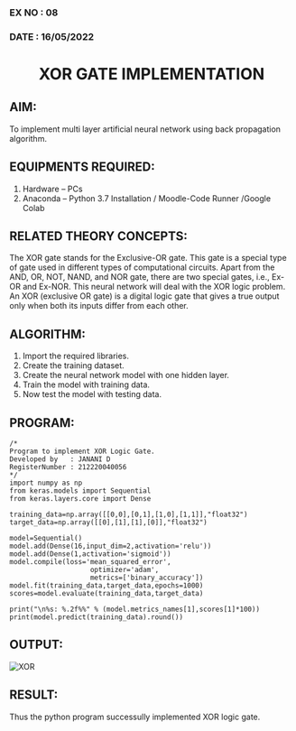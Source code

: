 ### EX NO : 08
### DATE  : 16/05/2022
# <p align="center"> XOR GATE IMPLEMENTATION </p>
## AIM:
   To implement multi layer artificial neural network using back propagation algorithm.
## EQUIPMENTS REQUIRED:
1. Hardware – PCs
2. Anaconda – Python 3.7 Installation / Moodle-Code Runner /Google Colab

## RELATED THEORY CONCEPTS:
The XOR gate stands for the Exclusive-OR gate. This gate is a special type of gate used in different types of computational circuits. Apart from the AND, OR, NOT, NAND, and NOR gate, there are two special gates, i.e., Ex-OR and Ex-NOR. This neural network will deal with the XOR logic problem. An XOR (exclusive OR gate) is a digital logic gate that gives a true output only when both its inputs differ from each other.

## ALGORITHM:
1. Import the required libraries.
2. Create the training dataset.
3. Create the neural network model with one hidden layer.
4. Train the model with training data.
5. Now test the model with testing data.

## PROGRAM:
```
/*
Program to implement XOR Logic Gate.
Developed by   : JANANI D
RegisterNumber : 212220040056
*/
import numpy as np
from keras.models import Sequential
from keras.layers.core import Dense

training_data=np.array([[0,0],[0,1],[1,0],[1,1]],"float32")
target_data=np.array([[0],[1],[1],[0]],"float32")

model=Sequential()
model.add(Dense(16,input_dim=2,activation='relu'))
model.add(Dense(1,activation='sigmoid'))
model.compile(loss='mean_squared_error',
                    optimizer='adam',
                    metrics=['binary_accuracy'])
model.fit(training_data,target_data,epochs=1000)
scores=model.evaluate(training_data,target_data)

print("\n%s: %.2f%%" % (model.metrics_names[1],scores[1]*100))
print(model.predict(training_data).round())
```

## OUTPUT:
![XOR](https://user-images.githubusercontent.com/86832944/169465430-897846bc-c89b-4981-b3bf-86302dafc15e.png)



## RESULT:
Thus the python program successully implemented XOR logic gate.
